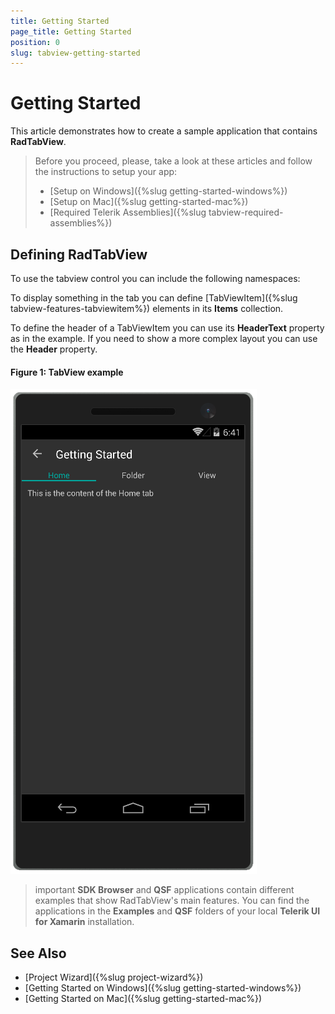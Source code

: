 ```yaml
---
title: Getting Started
page_title: Getting Started
position: 0
slug: tabview-getting-started
---
```


# Getting Started

This article demonstrates how to create a sample application that contains **RadTabView**.

>Before you proceed, please, take a look at these articles and follow the instructions to setup your app:
>- [Setup on Windows]({%slug getting-started-windows%})
>- [Setup on Mac]({%slug getting-started-mac%})
>- [Required Telerik Assemblies]({%slug tabview-required-assemblies%})

## Defining RadTabView

To use the tabview control you can include the following namespaces:

<snippet id='xmlns-telerikprimitives'/>
<snippet id='ns-telerikprimitives'/>

To display something in the tab you can define [TabViewItem]({%slug tabview-features-tabviewitem%}) elements in its **Items** collection.

<snippet id='tabview-getting-started-xaml'/>
<snippet id='tabview-getting-started-csharp'/>

To define the header of a TabViewItem you can use its **HeaderText** property as in the example. If you need to show a more complex layout you can use the **Header** property.

#### __Figure 1: TabView example__  
![BusyIndicator example](../images/tabview-gettingstarted-0.png)

>important **SDK Browser** and **QSF** applications contain different examples that show RadTabView's main features. You can find the applications in the **Examples** and **QSF** folders of your local **Telerik UI for Xamarin** installation.

## See Also

- [Project Wizard]({%slug project-wizard%})
- [Getting Started on Windows]({%slug getting-started-windows%})
- [Getting Started on Mac]({%slug getting-started-mac%})
